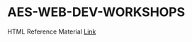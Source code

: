 # AES-WEB-DEV-WORKSHOPS

HTML Reference Material
[Link](https://docs.google.com/document/d/1F7vnkBKSSvBPerThkat3SpPN_SSDSvVRd0huksSz5Gk/edit)
